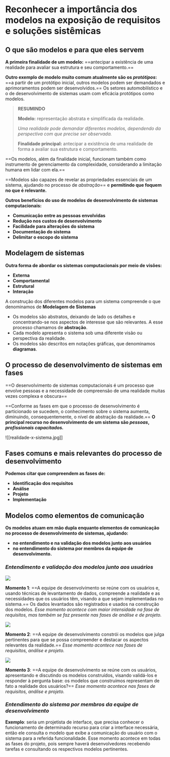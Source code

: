 # **Reconhecer a importância dos modelos na exposição de requisitos e soluções sistêmicas**

## O que são modelos e para que eles servem

 **A primeira finalidade de um modelo:** ==antecipar a existência de uma realidade para avaliar sua estrutura e seu comportamento.==
 
 **Outro exemplo de modelo muito comum atualmente são os *protótipos*:**  ==a partir de um protótipo inicial, outros modelos podem ser demandados e aprimoramentos podem ser desenvolvidos.== Os setores automobilístico e o de desenvolvimento de sistemas usam com eficácia protótipos como modelos.

> **RESUMINDO**
> 
> **Modelo:** representação abstrata e simplificada da realidade.
> 
> *Uma realidade pode demandar diferentes modelos, dependendo da perspectiva com que precise ser observada.*
> 
> **Finalidade principal:** antecipar a existência de uma realidade de forma a avaliar sua estrutura e comportamento.

==Os modelos, além da finalidade inicial, funcionam também como instrumento de gerenciamento da complexidade, considerando a limitação humana em lidar com ela.==

==Modelos são capazes de revelar as propriedades essenciais de um sistema, ajudando no processo de *abstração*== e **permitindo que foquem no que é relevante.**

**Outros benefícios do uso de modelos de desenvolvimento de sistemas computacionais:**
- **Comunicação entre as pessoas envolvidas**
- **Redução nos custos de desenvolvimento**
- **Facilidade para alterações do sistema**
- **Documentação do sistema**
- **Delimitar o escopo do sistema**

## Modelagem de sistemas

**Outra forma de abordar os sistemas computacionais por meio de visões:**
- **Externa**
- **Comportamental**
- **Estrutural**
- **Interação**

A construção dos diferentes modelos para um sistema compreende o que denominamos de **Modelagem de Sistemas**

- Os modelos são abstratos, deixando de lado os detalhes e concentrando-se nos aspectos de interesse que são relevantes. A esse processo chamamos de **abstração**.
- Cada modelo apresenta o sistema sob uma diferente visão ou perspectiva da realidade.
- Os modelos são descritos em notações gráficas, que denominamos **diagramas**.
## O processo de desenvolvimento de sistemas em fases

==O desenvolvimento de sistemas computacionais é um processo que envolve pessoas e a necessidade de compreensão de uma realidade muitas vezes complexa e obscura==

==Conforme as fases em que o processo de desenvolvimento é particionado se sucedem, o conhecimento sobre o sistema aumenta, diminuindo, consequentemente, o nível de abstração da realidade.== **O principal recurso no desenvolvimento de um sistema são *pessoas*, *profissionais capacitados.***

![[realidade-x-sistema.jpg]]

## Fases comuns e mais relevantes do processo de desenvolvimento

**Podemos citar que compreendem as fases de:**
- **Identificação dos requisitos**
- **Análise**
- **Projeto**
- **Implementação**

## Modelos como elementos de comunicação

**Os modelos atuam em mão dupla enquanto elementos de comunicação no processo de desenvolvimento de sistemas, ajudando:**
- **no entendimento e na validação dos modelos junto aos usuários**
- **no entendimento do sistema por membros da equipe de desenvolvimento.**

### *Entendimento e validação dos modelos junto aos usuários*
![](momento1.jpg)

**Momento 1**: ==A equipe de desenvolvimento se reúne com os usuários e, usando técnicas de levantamento de dados, compreende a realidade e as necessidades que os usuários têm, visando a que sejam implementadas no sistema.== Os dados levantados são registrados e usados na construção dos modelos. *Esse momento acontece com maior intensidade na fase de requisitos, mas também se faz presente nas fases de análise e de projeto.*

![](momento2.jpg)

**Momento 2**: ==A equipe de desenvolvimento constrói os modelos que julga pertinentes para que se possa compreender e destacar os aspectos relevantes da realidade.== *Esse momento acontece nas fases de requisitos, análise e projeto.*

![](momento3.jpg)

**Momento 3**: ==A equipe de desenvolvimento se reúne com os usuários, apresentando e discutindo os modelos construídos, visando validá-los e responder à pergunta base: os modelos que construímos representam de fato a realidade dos usuários?== *Esse momento acontece nas fases de requisitos, análise e projeto.*

### *Entendimento do sistema por membros da equipe de desenvolvimento*
**Exemplo**: seria um projetista de interface, que precisa conhecer o funcionamento de determinado recurso para criar a interface necessária, então ele consulta o modelo que exibe a comunicação do usuário com o sistema para a referida funcionalidade. Esse momento acontece em todas as fases do projeto, pois sempre haverá desenvolvedores recebendo tarefas e consultando os respectivos modelos pertinentes.